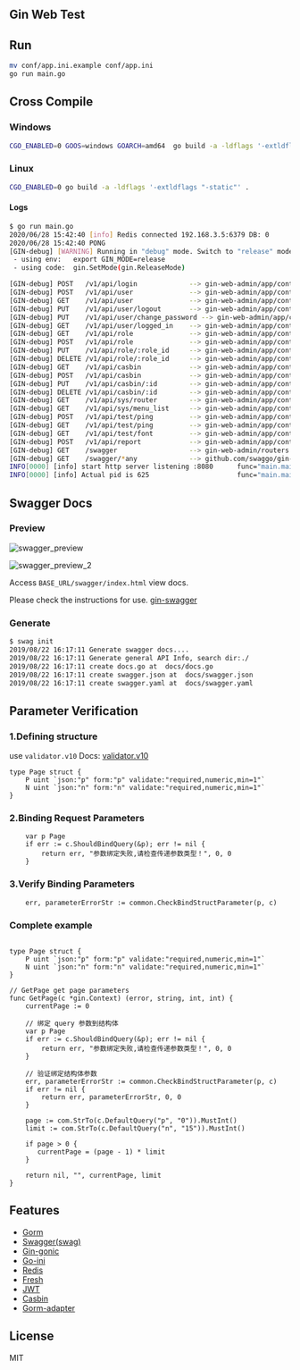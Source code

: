 ## Gin Web Test

## Run

```bash
mv conf/app.ini.example conf/app.ini
go run main.go
```

## Cross Compile

### Windows

```bash
CGO_ENABLED=0 GOOS=windows GOARCH=amd64  go build -a -ldflags '-extldflags "-static"' .
```

### Linux

```bash
CGO_ENABLED=0 go build -a -ldflags '-extldflags "-static"' .
```


#### Logs
```bash
$ go run main.go 
2020/06/28 15:42:40 [info] Redis connected 192.168.3.5:6379 DB: 0
2020/06/28 15:42:40 PONG
[GIN-debug] [WARNING] Running in "debug" mode. Switch to "release" mode in production.
 - using env:	export GIN_MODE=release
 - using code:	gin.SetMode(gin.ReleaseMode)

[GIN-debug] POST   /v1/api/login             --> gin-web-admin/app/controllers/v1/auth.UserLogin (4 handlers)
[GIN-debug] POST   /v1/api/user              --> gin-web-admin/app/controllers/v1/user.CreateUser (7 handlers)
[GIN-debug] GET    /v1/api/user              --> gin-web-admin/app/controllers/v1/user.GetUsers (7 handlers)
[GIN-debug] PUT    /v1/api/user/logout       --> gin-web-admin/app/controllers/v1/auth.UserLogout (7 handlers)
[GIN-debug] PUT    /v1/api/user/change_password --> gin-web-admin/app/controllers/v1/auth.ChangePassword (7 handlers)
[GIN-debug] GET    /v1/api/user/logged_in    --> gin-web-admin/app/controllers/v1/auth.GetLoggedInUser (7 handlers)
[GIN-debug] GET    /v1/api/role              --> gin-web-admin/app/controllers/v1/role.GetRoles (7 handlers)
[GIN-debug] POST   /v1/api/role              --> gin-web-admin/app/controllers/v1/role.CreateRole (7 handlers)
[GIN-debug] PUT    /v1/api/role/:role_id     --> gin-web-admin/app/controllers/v1/role.UpdateRole (7 handlers)
[GIN-debug] DELETE /v1/api/role/:role_id     --> gin-web-admin/app/controllers/v1/role.DeleteRole (7 handlers)
[GIN-debug] GET    /v1/api/casbin            --> gin-web-admin/app/controllers/v1/casbin.GetCasbinList (7 handlers)
[GIN-debug] POST   /v1/api/casbin            --> gin-web-admin/app/controllers/v1/casbin.CreateCasbin (7 handlers)
[GIN-debug] PUT    /v1/api/casbin/:id        --> gin-web-admin/app/controllers/v1/casbin.UpdateCasbin (7 handlers)
[GIN-debug] DELETE /v1/api/casbin/:id        --> gin-web-admin/app/controllers/v1/casbin.DeleteCasbin (7 handlers)
[GIN-debug] GET    /v1/api/sys/router        --> gin-web-admin/app/controllers/v1/sys.GetRouterList (7 handlers)
[GIN-debug] GET    /v1/api/sys/menu_list     --> gin-web-admin/app/controllers/v1/sys.GetMenuList (7 handlers)
[GIN-debug] POST   /v1/api/test/ping         --> gin-web-admin/app/controllers/v1/index.Ping (5 handlers)
[GIN-debug] GET    /v1/api/test/ping         --> gin-web-admin/app/controllers/v1/index.Ping (5 handlers)
[GIN-debug] GET    /v1/api/test/font         --> gin-web-admin/app/controllers/v1/index.Test (5 handlers)
[GIN-debug] POST   /v1/api/report            --> gin-web-admin/app/controllers/v1/report.Report (5 handlers)
[GIN-debug] GET    /swagger                  --> gin-web-admin/routers.InitSwaggerRouter.func1 (4 handlers)
[GIN-debug] GET    /swagger/*any             --> github.com/swaggo/gin-swagger.CustomWrapHandler.func1 (4 handlers)
INFO[0000] [info] start http server listening :8080      func="main.main:77" name=main-logger
INFO[0000] [info] Actual pid is 625                      func="main.main:78" name=main-logger

```

## Swagger Docs

### Preview

![swagger_preview](./img/swagger_preview.png)

![swagger_preview_2](./img/swagger_preview_2.png)

Access ```BASE_URL/swagger/index.html``` view docs.

Please check the instructions for use.
[gin-swagger](https://github.com/swaggo/gin-swagger)

### Generate
```bash
$ swag init
2019/08/22 16:17:11 Generate swagger docs....
2019/08/22 16:17:11 Generate general API Info, search dir:./
2019/08/22 16:17:11 create docs.go at  docs/docs.go
2019/08/22 16:17:11 create swagger.json at  docs/swagger.json
2019/08/22 16:17:11 create swagger.yaml at  docs/swagger.yaml
```

## Parameter Verification

### 1.Defining structure

use `validator.v10` Docs: [validator.v10](https://pkg.go.dev/github.com/go-playground/validator/v10)

```golang
type Page struct {
    P uint `json:"p" form:"p" validate:"required,numeric,min=1"`
    N uint `json:"n" form:"n" validate:"required,numeric,min=1"`
}
```

### 2.Binding Request Parameters

```golang
    var p Page
    if err := c.ShouldBindQuery(&p); err != nil {
        return err, "参数绑定失败,请检查传递参数类型！", 0, 0
    }
```

### 3.Verify Binding Parameters

```golang
    err, parameterErrorStr := common.CheckBindStructParameter(p, c)
```

### Complete example

```golang

type Page struct {
    P uint `json:"p" form:"p" validate:"required,numeric,min=1"`
    N uint `json:"n" form:"n" validate:"required,numeric,min=1"`
}

// GetPage get page parameters
func GetPage(c *gin.Context) (error, string, int, int) {
    currentPage := 0

    // 绑定 query 参数到结构体
    var p Page
    if err := c.ShouldBindQuery(&p); err != nil {
        return err, "参数绑定失败,请检查传递参数类型！", 0, 0
    }

    // 验证绑定结构体参数
    err, parameterErrorStr := common.CheckBindStructParameter(p, c)
    if err != nil {
        return err, parameterErrorStr, 0, 0
    }

    page := com.StrTo(c.DefaultQuery("p", "0")).MustInt()
    limit := com.StrTo(c.DefaultQuery("n", "15")).MustInt()
    
    if page > 0 {
       currentPage = (page - 1) * limit
    }

    return nil, "", currentPage, limit
}
```

## Features

- [Gorm](https://github.com/jinzhu/gorm)
- [Swagger(swag)](https://github.com/swaggo/swag)
- [Gin-gonic](https://github.com/gin-gonic/gin)
- [Go-ini](https://github.com/go-ini/ini)
- [Redis](https://github.com/gomodule/redigo)
- [Fresh](https://github.com/gravityblast/fresh)
- [JWT](https://github.com/dgrijalva/jwt-go)
- [Casbin](https://github.com/casbin/casbin)
- [Gorm-adapter](https://github.com/casbin/gorm-adapter)

## License

MIT

